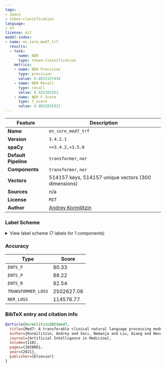 ```yaml
---
tags:
- spacy
- token-classification
language:
- en
license: mit
model-index:
- name: en_core_med7_trf
  results:
  - task:
      name: NER
      type: token-classification
    metrics:
    - name: NER Precision
      type: precision
      value: 0.8822157434
    - name: NER Recall
      type: recall
      value: 0.925382263
    - name: NER F Score
      type: f_score
      value: 0.9032835821
---
```

| Feature | Description |
| --- | --- |
| **Name** | `en_core_med7_trf` |
| **Version** | `3.4.2.1` |
| **spaCy** | `>=3.4.2,<3.5.0` |
| **Default Pipeline** | `transformer`, `ner` |
| **Components** | `transformer`, `ner` |
| **Vectors** | 514157 keys, 514157 unique vectors (300 dimensions) |
| **Sources** | n/a |
| **License** | `MIT` |
| **Author** | [Andrey Kormilitzin](https://www.kormilitzin.com/) |

### Label Scheme

<details>

<summary>View label scheme (7 labels for 1 components)</summary>

| Component | Labels |
| --- | --- |
| **`ner`** | `DOSAGE`, `DRUG`, `DURATION`, `FORM`, `FREQUENCY`, `ROUTE`, `STRENGTH` |

</details>

### Accuracy

| Type | Score |
| --- | --- |
| `ENTS_F` | 90.33 |
| `ENTS_P` | 88.22 |
| `ENTS_R` | 92.54 |
| `TRANSFORMER_LOSS` | 2502627.06 |
| `NER_LOSS` | 114576.77 |

### BibTeX entry and citation info

```bibtex
@article{kormilitzin2021med7,
  title={Med7: A transferable clinical natural language processing model for electronic health records},
  author={Kormilitzin, Andrey and Vaci, Nemanja and Liu, Qiang and Nevado-Holgado, Alejo},
  journal={Artificial Intelligence in Medicine},
  volume={118},
  pages={102086},
  year={2021},
  publisher={Elsevier}
}
```